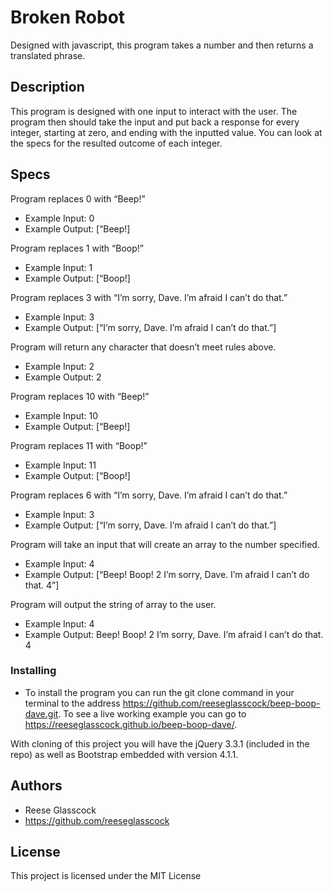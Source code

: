 # Broken Robot

Designed with javascript, this program takes a number and then returns a translated phrase.

## Description

This program is designed with one input to interact with the user. The program then should take the input and put back a response for every integer, starting at zero, and ending with the inputted value. You can look at the specs for the resulted outcome of each integer.

## Specs

Program replaces 0 with “Beep!”
*	Example Input: 0
*	Example Output: [“Beep!]

Program replaces 1 with “Boop!”
*	Example Input: 1
*	Example Output: [“Boop!]

Program replaces 3 with “I’m sorry, Dave. I’m afraid I can’t do that.”
*	Example Input: 3
*	Example Output: [“I’m sorry, Dave. I’m afraid I can’t do that.”]

Program will return any character that doesn’t meet rules above.
*	Example Input: 2
*	Example Output: 2

Program replaces 10 with “Beep!”
*	Example Input: 10
*	Example Output: [“Beep!]

Program replaces 11 with “Boop!”
*	Example Input: 11
*	Example Output: [“Boop!]

Program replaces 6 with “I’m sorry, Dave. I’m afraid I can’t do that.”
*	Example Input: 3
*	Example Output: [“I’m sorry, Dave. I’m afraid I can’t do that.”]

Program will take an input that will create an array to the number specified.
*	Example Input: 4
*	Example Output: [“Beep! Boop! 2 I’m sorry, Dave. I’m afraid I can’t do that. 4”]

Program will output the string of array to the user.
*	Example Input: 4
*	Example Output: Beep! Boop! 2 I’m sorry, Dave. I’m afraid I can’t do that. 4

### Installing

* To install the program you can run the git clone command in your terminal to the address https://github.com/reeseglasscock/beep-boop-dave.git. To see a live working example you can go to https://reeseglasscock.github.io/beep-boop-dave/.

With cloning of this project you will have the jQuery 3.3.1 (included in the repo) as well as Bootstrap embedded with version 4.1.1.

## Authors

* Reese Glasscock
* https://github.com/reeseglasscock

## License

This project is licensed under the MIT License
